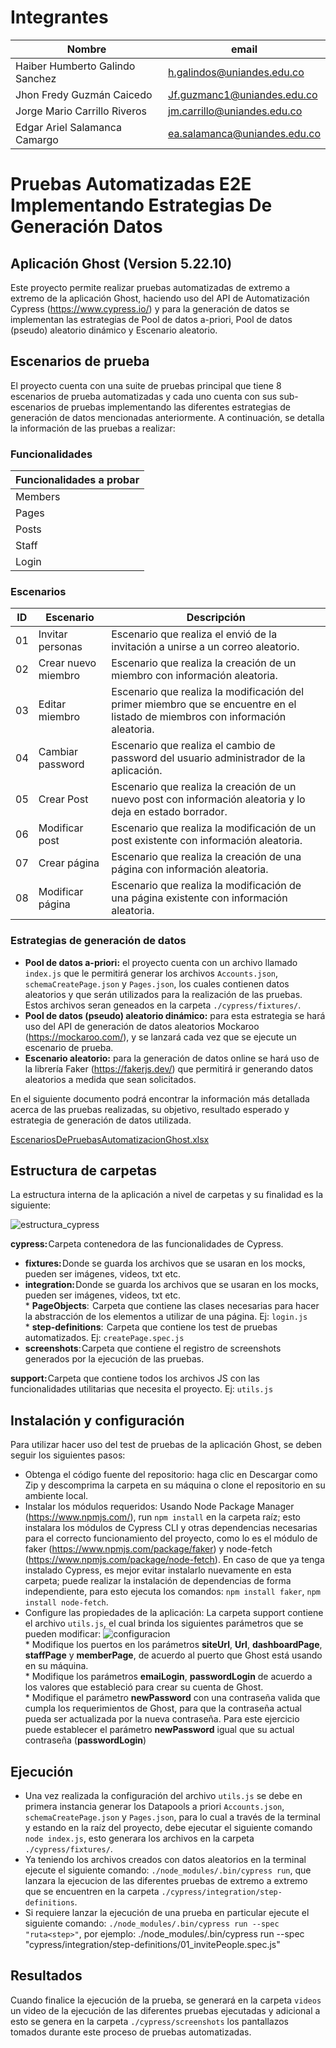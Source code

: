 # Integrantes

| Nombre | email |
| --------- | --------- |
| Haiber Humberto Galindo Sanchez | h.galindos@uniandes.edu.co |
| Jhon Fredy Guzmán Caicedo | Jf.guzmanc1@uniandes.edu.co |
| Jorge Mario Carrillo Riveros | jm.carrillo@uniandes.edu.co |
| Edgar Ariel Salamanca Camargo | ea.salamanca@uniandes.edu.co |

# Pruebas Automatizadas E2E Implementando Estrategias De Generación Datos 
## Aplicación Ghost (Version 5.22.10)
Este proyecto permite realizar pruebas automatizadas de extremo a extremo de la aplicación Ghost, haciendo uso del API de Automatización Cypress (https://www.cypress.io/) y para la generación de datos se implementan las estrategias de Pool de datos a-priori, Pool de datos (pseudo) aleatorio dinámico y Escenario aleatorio.

## Escenarios de prueba 
El proyecto cuenta con una suite de pruebas principal que tiene 8 escenarios de prueba automatizadas y cada uno cuenta con sus sub-escenarios de pruebas implementando las diferentes estrategias de generación de datos mencionadas anteriormente. A continuación, se detalla la información de las pruebas a realizar:

### Funcionalidades 

| Funcionalidades a probar | 
| ----- |
| Members |
| Pages |
| Posts |
| Staff |
| Login |

### Escenarios 

| **ID** | **Escenario** | **Descripción** |
| --- | --- | --- |
| 01 | Invitar personas| Escenario que realiza el envió de la invitación a unirse a un correo aleatorio.  |
| 02 | Crear nuevo miembro | Escenario que realiza la creación de un miembro con información aleatoria. |
| 03 | Editar miembro| Escenario que realiza la modificación del primer miembro que se encuentre en el listado de miembros con información aleatoria. |
| 04 | Cambiar password | Escenario que realiza el cambio de password del usuario administrador de la aplicación. |
| 05 | Crear Post | Escenario que realiza la creación de un nuevo post con información aleatoria y lo deja en estado borrador. |
| 06 | Modificar post | Escenario que realiza la modificación de un post existente con información aleatoria. |
| 07 | Crear página | Escenario que realiza la creación de una página con información aleatoria. |
| 08 | Modificar página | Escenario que realiza la modificación de una página existente con información aleatoria. |

### Estrategias de generación de datos
- **Pool de datos a-priori:** el proyecto cuenta con un archivo llamado `index.js` que le permitirá generar los archivos `Accounts.json`, `schemaCreatePage.json` y `Pages.json`, los cuales contienen datos aleatorios y que serán utilizados para la realización de las pruebas. Estos archivos seran geneados en la carpeta `./cypress/fixtures/`.
- **Pool de datos (pseudo) aleatorio dinámico:** para esta estrategia se hará uso del API de generación de datos aleatorios Mockaroo (https://mockaroo.com/), y se lanzará cada vez que se ejecute un escenario de prueba.
- **Escenario aleatorio:** para la generación de datos online se hará uso de la librería Faker (https://fakerjs.dev/) que permitirá ir generando datos aleatorios a medida que sean solicitados.


En el siguiente documento podrá encontrar la información más detallada acerca de las pruebas realizadas, su objetivo, resultado esperado y estrategia de generación de datos utilizada. 


[EscenariosDePruebasAutomatizacionGhost.xlsx](https://github.com/haibergalindouniandes/test_e2e_cypress_ghost/files/10100385/EscenariosDePruebasAutomatizacionGhost.xlsx)


## Estructura de carpetas
La estructura interna de la aplicación a nivel de carpetas y su finalidad es la siguiente:

![estructura_cypress](https://user-images.githubusercontent.com/111403006/202925080-6934f77b-ef1a-4c76-af9b-6cddbe4651e7.png)

**cypress:** Carpeta contenedora de las funcionalidades de Cypress.
-	**fixtures:** Donde se guarda los archivos que se usaran en los mocks, pueden ser imágenes, videos, txt etc.
-	**integration:** Donde se guarda los archivos que se usaran en los mocks, pueden ser imágenes, videos, txt etc.
<br>* **PageObjects**:  Carpeta que contiene las clases necesarias para hacer la abstracción de los elementos a utilizar de una página. Ej: `login.js`
<br>* **step-definitions**:  Carpeta que contiene los test de pruebas automatizados. Ej: `createPage.spec.js`
-	**screenshots**: Carpeta que contiene el registro de screenshots generados por la ejecución de las pruebas.

**support:** Carpeta que contiene todos los archivos JS con las funcionalidades utilitarias que necesita el proyecto. Ej: `utils.js`
 

## Instalación y configuración
Para utilizar hacer uso del test de pruebas de la aplicación Ghost, se deben seguir los siguientes pasos:
- Obtenga el código fuente del repositorio: haga clic en Descargar como Zip y descomprima la carpeta en su máquina o clone el repositorio en su ambiente local.
- Instalar los módulos requeridos: Usando Node Package Manager (https://www.npmjs.com/), run `npm install` en la carpeta raíz; esto instalara los módulos de Cypress CLI y otras dependencias necesarias para el correcto funcionamiento del proyecto, como lo es el módulo de faker (https://www.npmjs.com/package/faker) y node-fetch (https://www.npmjs.com/package/node-fetch). En caso de que ya tenga instalado Cypress, es mejor evitar instalarlo nuevamente en esta carpeta; puede realizar la instalación de dependencias de forma independiente, para esto ejecuta los comandos: `npm install faker`, `npm install node-fetch`.
- Configure las propiedades de la aplicación: La carpeta support contiene el archivo `utils.js`, el cual brinda los siguientes parámetros que se pueden modificar: 
![configuracion](https://user-images.githubusercontent.com/111403006/202923217-749b4cb7-9a46-4934-babe-0a0621aa0309.png)
<br>* Modifique los puertos en los parámetros **siteUrl**, **Url**, **dashboardPage**, **staffPage** y **memberPage**, de acuerdo al puerto que Ghost está usando en su máquina.
<br>* Modifique los parámetros **emaiLogin**, **passwordLogin** de acuerdo a los valores que estableció para crear su cuenta de Ghost.
<br>* Modifique el parámetro **newPassword** con una contraseña valida que cumpla los requerimientos de Ghost, para que la contraseña actual pueda ser actualizada por la nueva contraseña. Para este ejercicio puede establecer el parámetro **newPassword** igual que su actual contraseña (**passwordLogin**) 

## Ejecución
- Una vez realizada la configuración del archivo `utils.js` se debe en primera instancia generar los Datapools a priori `Accounts.json`, `schemaCreatePage.json` y `Pages.json`, para lo cual a través de la terminal y estando en la raíz del proyecto, debe ejecutar el siguiente comando `node index.js`, esto generara los archivos en la carpeta `./cypress/fixtures/`. 
- Ya teniendo los archivos creados con datos aleatorios en la terminal ejecute el siguiente comando: `./node_modules/.bin/cypress run`, que lanzara la ejecucion de las diferentes pruebas de extremo a extremo que se encuentren en la carpeta `./cypress/integration/step-definitions`.
- Si requiere lanzar la ejecución de una prueba en particular ejecute el siguiente comando:
`./node_modules/.bin/cypress run --spec "ruta<step>"`, por ejemplo: ./node_modules/.bin/cypress run --spec "cypress/integration/step-definitions/01_invitePeople.spec.js"

## Resultados
Cuando finalice la ejecución de la prueba, se generará en la carpeta `videos` un video de la ejecución de las diferentes pruebas ejecutadas y adicional a esto se genera en la carpeta `./cypress/screenshots` los pantallazos tomados durante este proceso de pruebas automatizadas.
